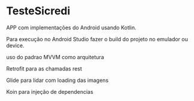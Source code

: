 # TesteSicredi

APP com implementações do Android usando Kotlin.

Para execução no Android Studio fazer o build do projeto no emulador ou device.

uso do padrao MVVM como arquitetura

Retrofit para as chamadas rest

Glide para lidar com loading das imagens

Koin para injeção de dependencias




